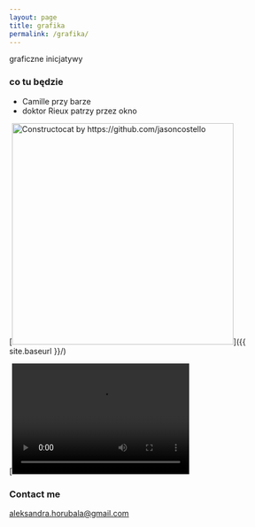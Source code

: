 ```yaml
---
layout: page
title: grafika
permalink: /grafika/
---
```


graficzne inicjatywy

### co tu będzie

- Camille przy barze
- doktor Rieux patrzy przez okno

[<img src="{{ site.baseurl }}/images/404.jpg" alt="Constructocat by https://github.com/jasoncostello" style="width: 400px;"/>]({{ site.baseurl }}/)

[<video src="{{ site.baseurl }}/images/video.mp4" width="320" height="200" controls preload>]({{ site.baseurl }}/)

### Contact me

[aleksandra.horubala@gmail.com](mailto:aleksandra.horubala@gmail.com)
